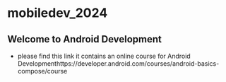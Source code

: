 # mobiledev_2024
## Welcome to Android Development

   - please find this link it contains an online course for Android Developmenthttps://developer.android.com/courses/android-basics-compose/course
